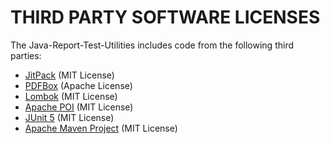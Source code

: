 THIRD PARTY SOFTWARE LICENSES
=============================

The Java-Report-Test-Utilities includes code from the following third parties:

* [JitPack](https://jitpack.io) (MIT License)
* [PDFBox](https://pdfbox.apache.org/) (Apache License)
* [Lombok](https://projectlombok.org/) (MIT License)
* [Apache POI](https://poi.apache.org/) (MIT License)
* [JUnit 5](https://junit.org/junit5/) (MIT License)
* [Apache Maven Project](https://maven.apache.org/) (MIT License)




